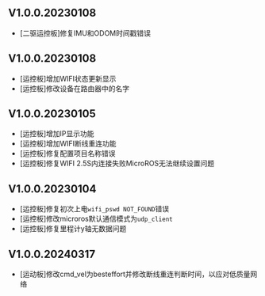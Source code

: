 ## V1.0.0.20230108

- [二驱运控板]修复IMU和ODOM时间戳错误

## V1.0.0.20230108

- [运控板]增加WIFI状态更新显示
- [运控板]修改设备在路由器中的名字


## V1.0.0.20230105

- [运控板]增加IP显示功能
- [运控板]增加WIFI断线重连功能
- [运控板]修复配置项目名称错误
- [运控板]修复WIFI 2.5S内连接失败MicroROS无法继续设置问题

## V1.0.0.20230104

- [运控板]修复初次上电`wifi_pswd NOT_FOUND`错误
- [运控板]修改microros默认通信模式为`udp_client`
- [运控板]修复里程计y轴无数据问题

## V1.0.0.20240317

- [运动板]修改cmd_vel为besteffort并修改断线重连判断时间，以应对低质量网络